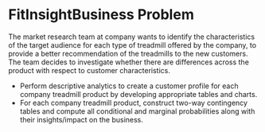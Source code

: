 # FitInsightBusiness Problem

The market research team at company wants to identify the characteristics of the target audience for each type of treadmill offered by the company, to provide a better recommendation of the treadmills to the new customers. The team decides to investigate whether there are differences across the product with respect to customer characteristics.
- Perform descriptive analytics to create a customer profile for each company treadmill product by developing appropriate tables and charts.
- For each company treadmill product, construct two-way contingency tables and compute all conditional and marginal probabilities along with their insights/impact on the business.
